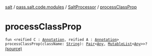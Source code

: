 [salt](../../index.md) / [pass.salt.code.modules](../index.md) / [SaltProcessor](index.md) / [processClassProp](./process-class-prop.md)

# processClassProp

`fun <reified C : `[`Annotation`](https://kotlinlang.org/api/latest/jvm/stdlib/kotlin/-annotation/index.html)`, reified A : `[`Annotation`](https://kotlinlang.org/api/latest/jvm/stdlib/kotlin/-annotation/index.html)`> processClassProp(className: `[`String`](https://kotlinlang.org/api/latest/jvm/stdlib/kotlin/-string/index.html)`): `[`Pair`](https://kotlinlang.org/api/latest/jvm/stdlib/kotlin/-pair/index.html)`<`[`Any`](https://kotlinlang.org/api/latest/jvm/stdlib/kotlin/-any/index.html)`, `[`MutableList`](https://kotlinlang.org/api/latest/jvm/stdlib/kotlin.collections/-mutable-list/index.html)`<`[`Any`](https://kotlinlang.org/api/latest/jvm/stdlib/kotlin/-any/index.html)`>>?` [(source)](https://github.com/kurbaniec-tgm/salt/tree/master/code/modules/SaltProcessor.kt#L142)
